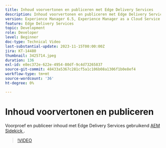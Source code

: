 ```yaml
---
title: Inhoud voorvertonen en publiceren met Edge Delivery Services
description: Inhoud voorvertonen en publiceren met Edge Delivery Services met de AEM Sidekick
version: Experience Manager 6.5, Experience Manager as a Cloud Service
feature: Edge Delivery Services
topic: Development
role: Developer
level: Beginner
doc-type: Technical Video
last-substantial-update: 2023-11-15T00:00:00Z
jira: KT-14480
thumbnail: 3425714.jpeg
duration: 136
exl-id: e8ec372e-622e-4954-80df-9c4d73265837
source-git-commit: 48433a5367c281cf5a1c106b08a1306f1b0e8ef4
workflow-type: tm+mt
source-wordcount: '36'
ht-degree: 0%

---
```


# Inhoud voorvertonen en publiceren

Voorproef en publiceer inhoud met Edge Delivery Services gebruikend [ AEM Sidekick ](./sidekick.md).

>[!VIDEO](https://video.tv.adobe.com/v/3434715/?learn=on&captions=dut)
